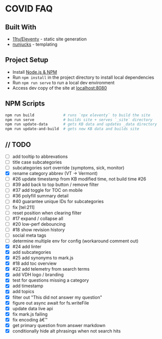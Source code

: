 # COVID FAQ

## Built With

- [11ty/Eleventy](https://www.11ty.io) - static site generation
- [nunjucks](https://mozilla.github.io/nunjucks/) - templating

## Project Setup

- Install [Node.js & NPM](https://nodejs.org/en/download/)
- Run `npm install` in the project directory to install local dependencies
- Run `npm run serve` to run a local dev environment
- Access dev copy of the site at [localhost:8080](http://localhost:8080)

## NPM Scripts

```bash
npm run build             # runs `npx eleventy` to build the site
npm run serve             # builds site + serves `_site` directory
npm run update-data       # gets KB data and updates _data directory
npm run update-and-build  # gets new KB data and builds site
```

## // TODO

- [ ] add tooltip to abbrevations
- [ ] title case subcategories
- [ ] subcategories sort override (symptoms, sick, monitor)
- [x] rename category abbrev (VT -> Vermont)
- [ ] #26 update timestamp from KB modified time, not build time #26
- [ ] #39 add back to top button / remove filter
- [ ] #37 add toggle for TOC on mobile
- [ ] #36 polyfill summary detail
- [ ] #40 guarantee unique IDs for subcategories
- [ ] fix [tel:211]
- [ ] reset position when clearing filter
- [ ] #17 expand / collapse all
- [ ] #20 low-perf debouncing
- [ ] #18 show revision history
- [ ] social meta tags
- [ ] determine multiple env for config (workaround comment out)
- [x] #24 add linter
- [x] add subcategories
- [x] #25 add synonyms to mark.js
- [x] #18 add toc overview
- [x] #22 add telemetry from search terms
- [x] add VDH logo / branding
- [x] test for questions missing a category
- [x] add timestamp
- [x] add topics
- [x] filter out "This did not answer my question"
- [x] figure out async await for fs.writeFile
- [x] update data live api
- [x] fix mark.js failing
- [x] fix encoding â€™
- [x] get primary question from answer markdown
- [x] conditionally hide alt phrasings when not search hits
